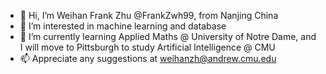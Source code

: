 - 👋 Hi, I’m Weihan Frank Zhu @FrankZwh99, from Nanjing China
- 👀 I’m interested in machine learning and database
- 🌱 I’m currently learning Applied Maths @ University of Notre Dame, and I will move to Pittsburgh to study Artificial Intelligence @ CMU
- 📫 Appreciate any suggestions at weihanzh@andrew.cmu.edu

<!---
FrankZwh99/FrankZwh99 is a ✨ special ✨ repository because its `README.md` (this file) appears on your GitHub profile.
You can click the Preview link to take a look at your changes.
--->

